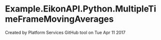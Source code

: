 # Example.EikonAPI.Python.MultipleTimeFrameMovingAverages
Created by Platform Services GitHub tool on Tue Apr 11 2017

